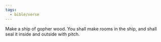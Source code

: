 ```yaml
---
tags:
  - bible/verse
---
```

Make a ship of gopher wood. You shall make rooms in the ship, and shall seal it inside and outside with pitch.